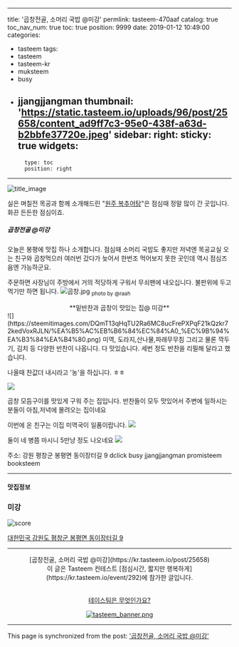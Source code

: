 
---
title: '곱창전골, 소머리 국밥 @미강'
permlink: tasteem-470aaf
catalog: true
toc_nav_num: true
toc: true
position: 9999
date: 2019-01-12 10:49:00
categories:
- tasteem
tags:
- tasteem
- tasteem-kr
- muksteem
- busy
- jjangjjangman
thumbnail: 'https://static.tasteem.io/uploads/96/post/25658/content_ad9ff7c3-95e0-438f-a63d-b2bbfe37720e.jpeg'
sidebar:
    right:
        sticky: true
widgets:
    -
        type: toc
        position: right
---


![title_image](https://static.tasteem.io/uploads/96/post/25658/content_ad9ff7c3-95e0-438f-a63d-b2bbfe37720e.jpeg)
<br/>

실은 며칠전 목공과 함께 소개해드린 "[원주 복추어탕](https://steemit.com/dclick/@raah/woodworking--1547205814823)"은 점심때 정말 많이 간 곳입니다. 화끈 든든한 점심이죠. 

##### 곱창전골 @미강
오늘은 봉평에 맛집 하나 소개합니다. 점심때 소머리 국밥도 좋지만 저녁엔  목공교실 오는 친구와 곱창먹으러 여러번 갔다가 늦어서 한번조 먹어보지 못한 곳인데
역시 점심즈음엔 가능하군요. 

주문하면 사장님이 주방에서 거의 적당하게 구워서 무쇠팬에 내오십니다. 불판위에 두고 먹기만 하면 됩니다.
![곱창.jpg](https://cdn.steemitimages.com/DQmVq8K7RSgD1ahk4NGNcW75JMCUfZsiu5BWjKpzjNjvDLJ/%EA%B3%B1%EC%B0%BD.jpg)
<sub>photo by @raah </sub></center>

<center>**밑반찬과 곱창이 맛있는 집@ 미강**</center>
![](https://steemitimages.com/DQmT13qHqTU2Ra6MC8ucFrePXPqF21kQzkr72kedVoxRJLN/%EA%B5%AC%EB%B6%84%EC%84%A0_%EC%9B%94%EA%B3%84%EA%B4%80.png)
미역, 도라지,산나물,파래무무침  그리고 물론 깍두기, 김치 등 다양한 반찬이 나옵니다.  다 맛있습니다. 세번 정도 반찬을 리필해 달라고 했습니다.

나올때 찬값더 내시라고 '농'을 하십니다. ㅎㅎ

![](https://cdn.steemitimages.com/DQmXXPZjecRbEfR3cKA3bd7RdvHhNk7q2UEGtt1FhKBBVdo/image.png)

곱창 모듬구이를 맛있게 구워 주는 집입니다.
반찬들이 모두 맛있어서 주변에 일하시는 분들이 아침,저녁에 몰려오는 집이네요

이번에 온 친구는 이집 미역국이 일품이랍니다. 
![](https://cdn.steemitimages.com/DQmRyGYWBhufLhiE5vmoKnGjoYH5pscv6yHmSeCGdsW76S3/image.png)
 
둘이 네 병쯤 마시니 5만냥 정도 나오네요 
![](https://cdn.steemitimages.com/DQmPPveoE5CfdpcJpvqRGQn5MUTJLmPTvhTFVYuheNfLfxs/image.png)

주소: 강원 평창군 봉평면 동이장터길 9
dclick busy jjangjjangman promisteem booksteem


---------------------
#### 맛집정보
### 미강
![score](https://static.tasteem.io/images/steem/2Crowns.png)

[대한민국 강원도 평창군 봉평면 동이장터길 9](https://kr.tasteem.io/post/25658#map)

-----------------------------------------
<center>[곱창전골, 소머리 국밥 @미강](https://kr.tasteem.io/post/25658)
<br/>이 글은 Tasteem 컨테스트
 [점심시간, 짧지만 행복하게](https://kr.tasteem.io/event/292)에 참가한 글입니다.

<br/>[테이스팀은 무엇인가요?](https://kr.tasteem.io/about)

[![tasteem_banner.png](https://static.tasteem.io/images/tasteem_banner_v3.png)](https://kr.tasteem.io)</center>

- - -

This page is synchronized from the post: ['곱창전골, 소머리 국밥 @미강'](https://steemit.com/@raah/tasteem-470aaf)
